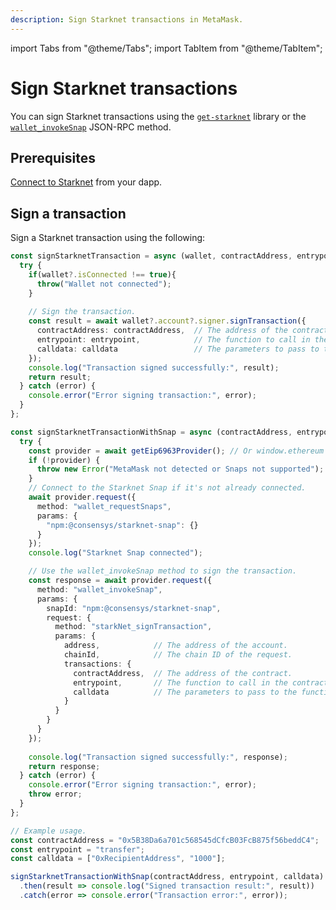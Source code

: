 ```yaml
---
description: Sign Starknet transactions in MetaMask.
---
```


import Tabs from "@theme/Tabs";
import TabItem from "@theme/TabItem";

# Sign Starknet transactions

You can sign Starknet transactions using the
[`get-starknet`](https://github.com/starknet-io/get-starknet) library or the
[`wallet_invokeSnap`](/snaps/reference/wallet-api-for-snaps/#wallet_invokesnap) JSON-RPC method.

## Prerequisites

[Connect to Starknet](connect-to-starknet.md) from your dapp.

## Sign a transaction

Sign a Starknet transaction using the following:

<Tabs>
  <TabItem value="get-starknet" default>

  ```typescript
  const signStarknetTransaction = async (wallet, contractAddress, entrypoint, calldata) => {
    try {
      if(wallet?.isConnected !== true){
        throw("Wallet not connected");
      } 
    
      // Sign the transaction.
      const result = await wallet?.account?.signer.signTransaction({
        contractAddress: contractAddress,  // The address of the contract.
        entrypoint: entrypoint,            // The function to call in the contract.
        calldata: calldata                 // The parameters to pass to the function.
      });
      console.log("Transaction signed successfully:", result);
      return result;
    } catch (error) {
      console.error("Error signing transaction:", error);
    }
  };
  ```
  </TabItem>
  <TabItem value="wallet_invokeSnap">

  ```typescript
  const signStarknetTransactionWithSnap = async (contractAddress, entrypoint, calldata, chainId, address) => {
    try {
      const provider = await getEip6963Provider(); // Or window.ethereum if you don't support EIP-6963.
      if (!provider) {
        throw new Error("MetaMask not detected or Snaps not supported");
      }
      // Connect to the Starknet Snap if it's not already connected.
      await provider.request({
        method: "wallet_requestSnaps",
        params: {
          "npm:@consensys/starknet-snap": {}
        }
      });
      console.log("Starknet Snap connected");

      // Use the wallet_invokeSnap method to sign the transaction.
      const response = await provider.request({
        method: "wallet_invokeSnap",
        params: {
          snapId: "npm:@consensys/starknet-snap",
          request: {
            method: "starkNet_signTransaction",
            params: {
              address,            // The address of the account.
              chainId,            // The chain ID of the request.
              transactions: {
                contractAddress,  // The address of the contract.
                entrypoint,       // The function to call in the contract.
                calldata          // The parameters to pass to the function (as an array).
              }
            }
          }
        }
      });
      
      console.log("Transaction signed successfully:", response);
      return response;
    } catch (error) {
      console.error("Error signing transaction:", error);
      throw error;
    }
  };

  // Example usage.
  const contractAddress = "0x5B38Da6a701c568545dCfcB03FcB875f56beddC4";
  const entrypoint = "transfer";
  const calldata = ["0xRecipientAddress", "1000"];

  signStarknetTransactionWithSnap(contractAddress, entrypoint, calldata)
    .then(result => console.log("Signed transaction result:", result))
    .catch(error => console.error("Transaction error:", error));
  ```
 
  </TabItem> 
</Tabs>
